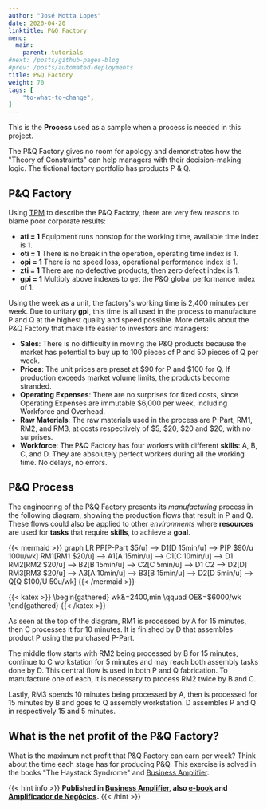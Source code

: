 ```yaml
---
author: "José Motta Lopes"
date: 2020-04-20
linktitle: P&Q Factory
menu:
  main:
    parent: tutorials
#next: /posts/github-pages-blog
#prev: /posts/automated-deployments
title: P&Q Factory
weight: 70
tags: [
    "to-what-to-change",
]
---
```


This is the **Process** used as a sample when a process is needed in this project.

The P&Q Factory gives no room for apology and demonstrates how the "Theory of Constraints" can help managers with their decision-making logic. The fictional factory portfolio has products P & Q.

## P&Q Factory

Using [TPM](/posts/tpm/) to describe the P&Q Factory, there are very few reasons to blame poor corporate results:

- **ati = 1** Equipment runs nonstop for the working time, available time index is 1.
- **oti = 1** There is no break in the operation, operating time index is 1.
- **opi = 1** There is no speed loss, operational performance index is 1.
- **zti = 1** There are no defective products, then zero defect index is 1.
- **gpi = 1** Multiply above indexes to get the P&Q global performance index of 1.

Using the week as a unit, the factory's working time is 2,400 minutes per week. Due to unitary **gpi**, this time is all used in the process to manufacture P and Q at the highest quality and speed possible. More details about the P&Q Factory that make life easier to investors and managers:

- **Sales**: There is no difficulty in moving the P&Q products because the market
has potential to buy up to 100 pieces of P and 50 pieces of Q per week.
- **Prices**: The unit prices are preset at $90 for P and $100 for Q. If production exceeds market volume limits, the products become stranded.
- **Operating Expenses**: There are no surprises for fixed costs, since Operating Expenses are immutable $6,000 per week, including Workforce and Overhead.
- **Raw Materials**: The raw materials used in the process are P-Part, RM1, RM2, and RM3, at costs respectively of $5, $20, $20 and $20, with no surprises.
- **Workforce**: The P&Q Factory has four workers with different **skills**: A, B, C, and D. They are absolutely perfect workers during all the working time. No delays, no errors.

## P&Q Process

The engineering of the P&Q Factory presents its *manufacturing* process in the following diagram, showing the production flows that result in P and Q. These flows could also be applied to other *environments* where **resources** are used for **tasks** that require **skills**, to achieve a **goal**.

{{< mermaid >}}
graph LR
    PP[P-Part $5/u] --> D1[D 15min/u] --> P[P $90/u 100u/wk]
    RM1[RM1 $20/u] --> A1[A 15min/u] --> C1[C 10min/u] --> D1
    RM2[RM2 $20/u] --> B2[B 15min/u] --> C2[C 5min/u] --> D1
    C2 --> D2[D]
    RM3[RM3 $20/u] --> A3[A 10min/u] --> B3[B 15min/u] --> D2[D 5min/u] --> Q[Q $100/U 50u/wk]
{{< /mermaid >}}

{{< katex >}}
\begin{gathered}
   wk&=2400\,min \qquad
   OE&=\$6000/wk
\end{gathered}
{{< /katex >}}

As seen at the top of the diagram, RM1 is processed by A for 15 minutes, then C processes it for 10 minutes. It is finished by D that assembles product P using the purchased P-Part.

The middle flow starts with RM2 being processed by B for 15 minutes, continue to C workstation for 5 minutes and may reach both assembly tasks done by D. This central flow is used in both P and Q fabrication. To manufacture one of each, it is necessary to process RM2 twice by B and C.

Lastly, RM3 spends 10 minutes being processed by A, then is processed for 15 minutes by B and goes to Q assembly workstation. D assembles P and Q in respectively 15 and 5 minutes.

## What is the net profit of the P&Q Factory?

What is the maximum net profit that P&Q Factory can earn per week? Think about the time each stage has for producing P&Q. This exercise is solved in the books "The Haystack Syndrome" and [Business Amplifier](https://www.amazon.com/Business-Amplifier-M-Sc-Motta-Lopes/dp/B083XGK14Q).

{{< hint info >}}
**Published in [Business Amplifier](https://www.amazon.com/Business-Amplifier-M-Sc-Motta-Lopes/dp/B083XGK14Q), also [e-book](https://www.amazon.com/Business-Amplifier-Jose-Motta-Lopes-ebook-dp-B086L6V6QY/dp/B086L6V6QY/) and [Amplificador de Negócios](https://www.amazon.com/M-Sc-Jose-Motta-Lopes/dp/8592301009).**
{{< /hint >}}
